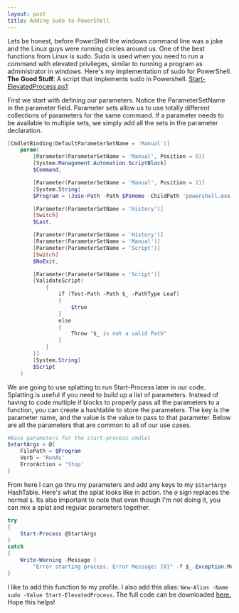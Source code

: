 ```yaml
---
layout: post
title: Adding Sudo to PowerShell
---
```

Lets be honest, before PowerShell the windows command line was a joke and the Linux guys were running circles around us. One of the best functions from Linux is sudo. Sudo is used when you need to run a command with elevated privileges, similar to running a program as administrator in windows. Here's my implementation of sudo for PowerShell. **The Good Stuff**: A script that implements sudo in Powershell. [Start-ElevatedProcess.ps1](https://github.com/dchristian3188/Scripts/blob/master/Functions/Start-ElevatedProcess.ps1)

First we start with defining our parameters. Notice the ParameterSetName  in the parameter field. Parameter sets allow us to use totally different collections of parameters for the same command. If a parameter needs to be available to multiple sets, we simply add all the sets in the parameter declaration.

```powershell
[CmdletBinding(DefaultParameterSetName = 'Manual')]
    param(
        [Parameter(ParameterSetName = 'Manual', Position = 0)]
        [System.Management.Automation.ScriptBlock]
        $Command,

        [Parameter(ParameterSetName = 'Manual', Position = 1)]
        [System.String]
        $Program = (Join-Path -Path $PsHome -ChildPath 'powershell.exe'),

        [Parameter(ParameterSetName = 'History')]
        [Switch]
        $Last,

        [Parameter(ParameterSetName = 'History')]
        [Parameter(ParameterSetName = 'Manual')]
        [Parameter(ParameterSetName = 'Script')]
        [Switch]
        $NoExit,

        [Parameter(ParameterSetName = 'Script')]
        [ValidateScript( 
            {
                if (Test-Path -Path $_ -PathType Leaf)
                {
                    $true
                }
                else
                {
                    Throw "$_ is not a valid Path"
                }
            }
        )]
        [System.String]
        $Script
    )
```

We are going to use splatting to run Start-Process later in our code. Splatting is useful if you need to build up a list of parameters. Instead of having to code multiple if blocks to properly pass all the parameters to a function, you can create a hashtable to store the parameters. The key is the parameter name, and the value is the value to pass to that parameter. Below are all the parameters that are common to all of our use cases.

```powershell
#Base parameters for the start-process cmdlet
$startArgs = @{
    FilePath = $Program
    Verb = 'RunAs'
    ErrorAction = 'Stop'
}
```
From here I can go thru my parameters and add any keys to my ```$StartArgs``` HashTable. Here's what the splat looks like in action. the ```@``` sign replaces the normal ```$```. Its also important to note that even though I'm not doing it, you can mix a splat and regular parameters together. 

```powershell
try
{
    Start-Process @StartArgs 
}
catch
{
    Write-Warning -Message (
        "Error starting process. Error Message: {0}" -f $_.Exception.Message)
}
```
I like to add this function to my profile. I also add this alias: ```New-Alias -Name sudo -Value Start-ElevatedProcess```. The full code can be downloaded [here.](https://github.com/dchristian3188/Scripts/blob/master/Functions/Start-ElevatedProcess.ps1) Hope this helps!